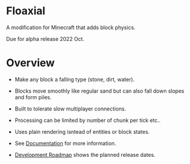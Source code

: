 # Floaxial
A modification for Minecraft that adds block physics.

Due for alpha release 2022 Oct.

# Overview

  - Make any block a falling type (stone, dirt, water).
  
  - Blocks move smoothly like regular sand but can also fall down slopes and form piles.
  
  - Built to tolerate slow multiplayer connections.
  
  - Processing can be limited by number of chunk per tick etc..
  
  - Uses plain rendering isntead of entities or block states.
  
  - See [Documentation](https://github.com/MattJohns/Floaxial/wiki/Floaxial-Documentation) for more information.
  
  - [Development Roadmap](https://github.com/MattJohns/Floaxial/wiki/Development-Roadmap) shows the planned release dates. 
